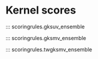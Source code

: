 # Kernel scores

::: scoringrules.gksuv_ensemble

::: scoringrules.gksmv_ensemble

::: scoringrules.twgksmv_ensemble
